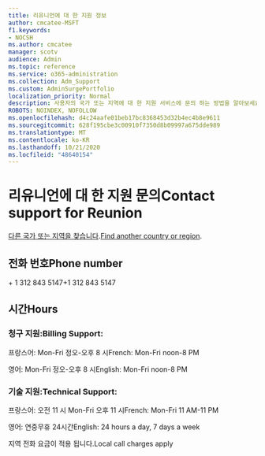```yaml
---
title: 리유니언에 대 한 지원 정보
author: cmcatee-MSFT
f1.keywords:
- NOCSH
ms.author: cmcatee
manager: scotv
audience: Admin
ms.topic: reference
ms.service: o365-administration
ms.collection: Adm_Support
ms.custom: AdminSurgePortfolio
localization_priority: Normal
description: 사용자의 국가 또는 지역에 대 한 지원 서비스에 문의 하는 방법을 알아보세요.
ROBOTS: NOINDEX, NOFOLLOW
ms.openlocfilehash: d4c24aafe01beb17bc8368453d32b4ec4b8e9611
ms.sourcegitcommit: 628f195cbe3c00910f7350d8b09997a675dde989
ms.translationtype: MT
ms.contentlocale: ko-KR
ms.lasthandoff: 10/21/2020
ms.locfileid: "48640154"
---
```

# <a name="contact-support-for-reunion"></a><span data-ttu-id="d5736-103">리유니언에 대 한 지원 문의</span><span class="sxs-lookup"><span data-stu-id="d5736-103">Contact support for Reunion</span></span>

<span data-ttu-id="d5736-104">[다른 국가 또는 지역을 찾습니다](../contact-support-for-business-products.md).</span><span class="sxs-lookup"><span data-stu-id="d5736-104">[Find another country or region](../contact-support-for-business-products.md).</span></span>

## <a name="phone-number"></a><span data-ttu-id="d5736-105">전화 번호</span><span class="sxs-lookup"><span data-stu-id="d5736-105">Phone number</span></span>
<span data-ttu-id="d5736-106">+ 1 312 843 5147</span><span class="sxs-lookup"><span data-stu-id="d5736-106">+1 312 843 5147</span></span>

## <a name="hours"></a><span data-ttu-id="d5736-107">시간</span><span class="sxs-lookup"><span data-stu-id="d5736-107">Hours</span></span>
### <a name="billing-support"></a><span data-ttu-id="d5736-108">청구 지원:</span><span class="sxs-lookup"><span data-stu-id="d5736-108">Billing Support:</span></span>

<span data-ttu-id="d5736-109">프랑스어: Mon-Fri 정오-오후 8 시</span><span class="sxs-lookup"><span data-stu-id="d5736-109">French: Mon-Fri noon-8 PM</span></span>

<span data-ttu-id="d5736-110">영어: Mon-Fri 정오-오후 8 시</span><span class="sxs-lookup"><span data-stu-id="d5736-110">English: Mon-Fri noon-8 PM</span></span>

### <a name="technical-support"></a><span data-ttu-id="d5736-111">기술 지원:</span><span class="sxs-lookup"><span data-stu-id="d5736-111">Technical Support:</span></span>

<span data-ttu-id="d5736-112">프랑스어: 오전 11 시 Mon-Fri 오후 11 시</span><span class="sxs-lookup"><span data-stu-id="d5736-112">French: Mon-Fri 11 AM-11 PM</span></span>

<span data-ttu-id="d5736-113">영어: 연중무휴 24시간</span><span class="sxs-lookup"><span data-stu-id="d5736-113">English: 24 hours a day, 7 days a week</span></span>

<span data-ttu-id="d5736-114">지역 전화 요금이 적용 됩니다.</span><span class="sxs-lookup"><span data-stu-id="d5736-114">Local call charges apply</span></span>
